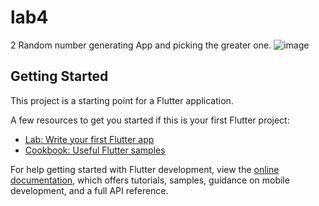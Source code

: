 # lab4

2 Random number generating App and picking the greater one.
![image](https://user-images.githubusercontent.com/84695167/235304183-445d48b3-6d41-46e6-9c01-0b56e3004030.png)


## Getting Started

This project is a starting point for a Flutter application.

A few resources to get you started if this is your first Flutter project:

- [Lab: Write your first Flutter app](https://docs.flutter.dev/get-started/codelab)
- [Cookbook: Useful Flutter samples](https://docs.flutter.dev/cookbook)

For help getting started with Flutter development, view the
[online documentation](https://docs.flutter.dev/), which offers tutorials,
samples, guidance on mobile development, and a full API reference.
